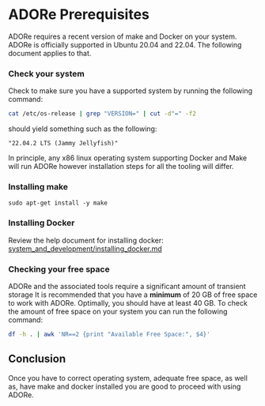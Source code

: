 # ADORe Prerequisites
ADORe requires a recent version of make and Docker on your system. ADORe is
officially supported in Ubuntu 20.04 and 22.04. The following document applies to
that.

### Check your system
Check to make sure you have a supported system by running the following command:
```bash
cat /etc/os-release | grep "VERSION=" | cut -d"=" -f2
```
should yield something such as the following:
```text
"22.04.2 LTS (Jammy Jellyfish)"
```

In principle, any x86 linux operating system supporting Docker and Make will run
ADORe however installation steps for all the tooling will differ. 

### Installing make
```
sudo apt-get install -y make
```

### Installing Docker
Review the help document for installing docker: [system_and_development/installing_docker.md](system_and_development/installing_docker.md) 

### Checking your free space
ADORe and the associated tools require a significant amount of transient storage
It is recommended that you have a **minimum** of 20 GB of free space to work with
ADORe. Optimally, you should have at least 40 GB. To check the amount of free
space on your system you can run the following command:
```bash
df -h . | awk 'NR==2 {print "Available Free Space:", $4}'
```

## Conclusion
Once you have to correct operating system, adequate free space, as well as, have make and docker
installed you are good to proceed with using ADORe. 

